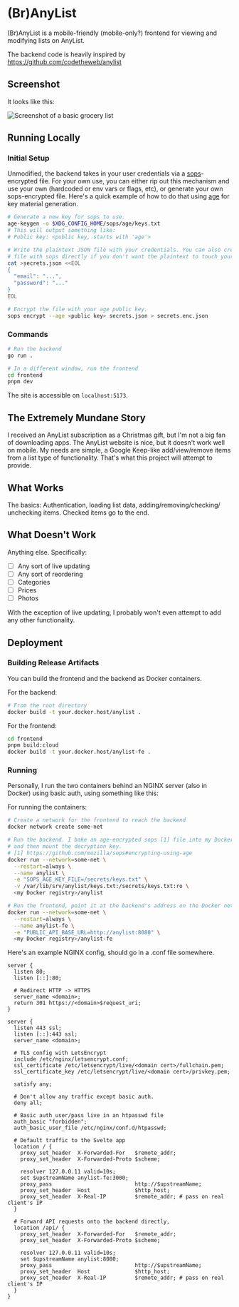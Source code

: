 # (Br)AnyList

(Br)AnyList is a mobile-friendly (mobile-only?) frontend for viewing and
modifying lists on AnyList.

The backend code is heavily inspired by https://github.com/codetheweb/anylist

## Screenshot

It looks like this:

![Screenshot of a basic grocery list](/assets/screenshot.png)

## Running Locally

### Initial Setup

Unmodified, the backend takes in your user credentials via a
[sops](https://github.com/mozilla/sops)-encrypted file. For your own use, you
can either rip out this mechanism and use your own (hardcoded or env vars or
flags, etc), or generate your own sops-encrypted file. Here's a quick example
of how to do that using [age](https://github.com/FiloSottile/age) for key
material generation.

```bash
# Generate a new key for sops to use.
age-keygen -o $XDG_CONFIG_HOME/sops/age/keys.txt
# This will output something like:
# Public key: <public key, starts with 'age'>

# Write the plaintext JSON file with your credentials. You can also create the
# file with sops directly if you don't want the plaintext to touch your disk.
cat >secrets.json <<EOL
{
  "email": "...",
  "password": "..."
}
EOL

# Encrypt the file with your age public key.
sops encrypt --age <public key> secrets.json > secrets.enc.json
```

### Commands

```bash
# Run the backend
go run .

# In a different window, run the frontend
cd frontend
pnpm dev
```

The site is accessible on `localhost:5173`.

## The Extremely Mundane Story

I received an AnyList subscription as a Christmas gift, but I'm not a big fan
of downloading apps. The AnyList website is nice, but it doesn't work well on
mobile. My needs are simple, a Google Keep-like add/view/remove items from a
list type of functionality. That's what this project will attempt to provide.

## What Works

The basics: Authentication, loading list data, adding/removing/checking/
unchecking items. Checked items go to the end.

## What Doesn't Work

Anything else. Specifically:

- [ ] Any sort of live updating
- [ ] Any sort of reordering
- [ ] Categories
- [ ] Prices
- [ ] Photos

With the exception of live updating, I probably won't even attempt to add any
other functionality.

## Deployment

### Building Release Artifacts

You can build the frontend and the backend as Docker containers.

For the backend:

```bash
# From the root directory
docker build -t your.docker.host/anylist .
```

For the frontend:
```bash
cd frontend
pnpm build:cloud
docker build -t your.docker.host/anylist-fe .
```

### Running

Personally, I run the two containers behind an NGINX server (also in Docker)
using basic auth, using something like this:

For running the containers:
```bash
# Create a network for the frontend to reach the backend
docker network create some-net

# Run the backend. I bake an age-encrypted sops [1] file into my Docker image
# and then mount the decryption key.
# [1] https://github.com/mozilla/sops#encrypting-using-age
docker run --network=some-net \
  --restart=always \
  --name anylist \
  -e "SOPS_AGE_KEY_FILE=/secrets/keys.txt" \
  -v /var/lib/srv/anylist/keys.txt:/secrets/keys.txt:ro \
  <my Docker registry>/anylist

# Run the frontend, point it at the backend's address on the Docker network.
docker run --network=some-net \
  --restart=always \
  --name anylist-fe \
  -e "PUBLIC_API_BASE_URL=http://anylist:8080" \
  <my Docker registry>/anylist-fe
```
  
Here's an example NGINX config, should go in a .conf file somewhere.

```nginx
server {
  listen 80;
  listen [::]:80;

  # Redirect HTTP -> HTTPS
  server_name <domain>;
  return 301 https://<domain>$request_uri;
}

server {
  listen 443 ssl;
  listen [::]:443 ssl;
  server_name <domain>;

  # TLS config with LetsEncrypt
  include /etc/nginx/letsencrypt.conf;
  ssl_certificate /etc/letsencrypt/live/<domain cert>/fullchain.pem;
  ssl_certificate_key /etc/letsencrypt/live/<domain cert>/privkey.pem;

  satisfy any;

  # Don't allow any traffic except basic auth.
  deny all;

  # Basic auth user/pass live in an htpasswd file
  auth_basic "forbidden";
  auth_basic_user_file /etc/nginx/conf.d/htpasswd;

  # Default traffic to the Svelte app
  location / {
    proxy_set_header  X-Forwarded-For   $remote_addr;
    proxy_set_header  X-Forwarded-Proto $scheme;

    resolver 127.0.0.11 valid=10s;
    set $upstreamName anylist-fe:3000;
    proxy_pass                          http://$upstreamName;
    proxy_set_header  Host              $http_host;
    proxy_set_header  X-Real-IP         $remote_addr; # pass on real client's IP
  }

  # Forward API requests onto the backend directly,
  location /api/ {
    proxy_set_header  X-Forwarded-For   $remote_addr;
    proxy_set_header  X-Forwarded-Proto $scheme;

    resolver 127.0.0.11 valid=10s;
    set $upstreamName anylist:8080;
    proxy_pass                          http://$upstreamName;
    proxy_set_header  Host              $http_host;
    proxy_set_header  X-Real-IP         $remote_addr; # pass on real client's IP
  }
}
```
